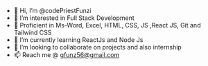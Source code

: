 - 👋 Hi, I’m @codePriestFunzi
- 👀 I’m interested in Full Stack Development
- 🌱 Proficient in Ms-Word, Excel, HTML, CSS, JS ,React JS, Git and Tailwind CSS
- 🌱 I’m currently learning ReactJs and Node Js
- 💞️ I’m looking to collaborate on projects and also internship
- 📫 Reach me @ gfunz56@gmail.com

<!---
codePriestFunzi/codePriestFunzi is a ✨ special ✨ repository because its `README.md` (this file) appears on your GitHub profile.
You can click the Preview link to take a look at your changes.
--->
